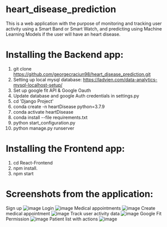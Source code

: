 # heart_disease_prediction

This is a web application with the purpose of monitoring and tracking user activity using a Smart Band or Smart Watch, and predicting using Machine Learning Models if
the user will have an heart disease.


# Installing the Backend app:
1.	git clone
https://github.com/georgecraciun98/heart_disease_prediction.git
2.  Setting up local mysql database: https://ladvien.com/data-analytics-mysql-localhost-setup/
3.  Set up google fit API & Google Oauth
4.  Update database and google Auth credentials in settings.py
5.  cd 'Django Project'
6.	conda create -n heartDisease python=3.7.9
7.	conda activate heartDisease
8.	conda install --file requirements.txt
9.	python start_configuration.py
10.	python manage.py runserver

# Installing the Frontend app:
1.	cd React-Frontend
2.	npm install.
3.	npm start

# Screenshots from the application:
Sign up
![image](https://user-images.githubusercontent.com/61500265/214033281-d082749a-93f3-4a41-8ae1-3e4165e56722.png)
Login
![image](https://user-images.githubusercontent.com/61500265/214033308-0fa2d64f-9cae-411b-8c22-18a6f817eb47.png)
Medical appointments
![image](https://user-images.githubusercontent.com/61500265/214033330-30adb4b1-3639-4600-9981-8ec769076a47.png)
Create medical appointment
![image](https://user-images.githubusercontent.com/61500265/214033359-138fe4f3-5437-4581-bfd6-7e7f9e169c00.png)
Track user activity data
![image](https://user-images.githubusercontent.com/61500265/214033373-6873c0a3-a49a-4200-84e5-1c0d4e69255f.png)
Google Fit Permission
![image](https://user-images.githubusercontent.com/61500265/214033391-4a5a5279-ced6-4803-b3b2-9d66fd28b153.png)
Patient list with actions
![image](https://user-images.githubusercontent.com/61500265/214033434-018da948-1869-4ed0-a581-5cd4f2482205.png)
